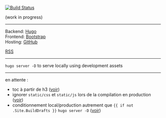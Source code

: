 [![Build Status](https://travis-ci.org/inwardmovement/inwardmovement.github.io.svg?branch=source)](https://travis-ci.org/inwardmovement/inwardmovement.github.io)  

(work in progress)  

---

Backend: [Hugo](https://gohugo.io/)  
Frontend: [Bootstrap](http://getbootstrap.com/)  
Hosting: [GitHub](https://pages.github.com/)  

[RSS](https://inwardmovement.github.io/index.xml)  

---

`hugo server -D` to serve locally using development assets

---

en attente :  
- toc à partir de h3 ([voir](https://gohugo.io/content-management/toc/))
- ignorer `static/css` et `static/js` lors de la compilation en production ([voir](https://discourse.gohugo.io/t/solved-ignoring-theme-assets/3584/6?u=inwardmovement))
- conditionnement local/production autrement que `{{ if not .Site.BuildDrafts }}` `hugo server -D` ([voir](https://discourse.gohugo.io/t/distinguish-production-from-development/2855/2?u=inwardmovement))
